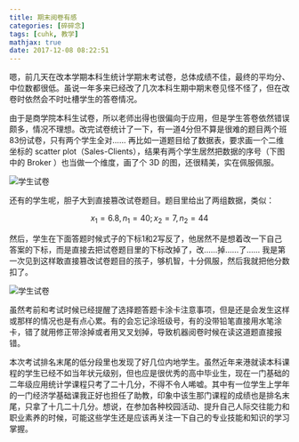 ```yaml
---
title: 期末阅卷有感
categories: [碎碎念]
tags: [cuhk, 教学]
mathjax: true
date: 2017-12-08 08:22:51
---
```


嗯，前几天在改本学期本科生统计学期末考试卷，总体成绩不佳，最终的平均分、中位数都很低。虽说一年多来已经改了几次本科生期中期末卷见怪不怪了，但在改卷时依然会不时吐槽学生的答卷情况。<!-- more -->

由于是商学院本科生试卷，所以老师出得也很偏向于应用，但是学生答卷依然错误颇多，情况不理想。改完试卷统计了一下，有一道4分但不算是很难的题目两个班83份试卷，只有两个学生全对…… 再比如一道题目给了数据表，要求画一个二维坐标的 scatter plot（Sales-Clients），结果有两个学生居然把数据的序号（下图中的 Broker ）也当做一个维度，画了个 3D 的图，还很精美，实在佩服佩服。

![学生试卷](https://web-1256060851.file.myqcloud.com/images/2017/期末阅卷有感/exampaper1.jpeg!500x)

还有的学生呢，胆子大到直接篡改试卷题目。题目里给出了两组数据，类似：

$$x_1=6.8, n_1=40; x_2=7, n_2=44$$

然后，学生在下面答题时候式子的下标1和2写反了，他居然不是想着改一下自己答案的下标，而是直接去把试卷题目里的下标改掉了，改……掉……了…… 我是第一次见到这样敢直接篡改试卷题目的孩子，够机智，十分佩服，然后我就把他分数扣了。

![学生试卷](https://web-1256060851.file.myqcloud.com/images/2017/期末阅卷有感/exampaper2.jpeg!500x)

虽然考前和考试时候已经提醒了选择题答题卡涂卡注意事项，但是还是会发生这样或那样的情况也是有点心累。有的会忘记涂班级号，有的没带铅笔直接用水笔涂卡，错了就用修正带涂掉或者用叉叉划掉，导致机器阅卷时候在读这道题直接报错。

本次考试排名末尾的低分段里也发现了好几位内地学生。虽然近年来港就读本科课程的学生已经不如当年状元级别，但也应是很优秀的高中毕业生，现在一门基础的二年级应用统计学课程只考了二十几分，不得不令人唏嘘。其中有一位学生上学年的一门经济学基础课我正好也担任了助教，印象中该生那门课程的成绩也是排名末尾，只拿了十几二十几分。想说，在参加各种校园活动、提升自己人际交往能力和职业素养的时候，可能这些学生还是应该再关注一下自己的专业技能和知识的学习掌握。
